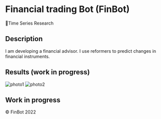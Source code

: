 # Financial trading Bot (FinBot)
🤖Time Series Research

## Description

I am developing a financial advisor. I use reformers to predict changes in financial instruments.

## Results (work in progress)
![photo1](https://user-images.githubusercontent.com/32800793/160813920-fbb12c6c-db04-4116-ac52-73e3be943c67.png)
![photo2](https://user-images.githubusercontent.com/32800793/160813998-884c4370-c4c6-4eba-94c4-15ea74ba5d76.png)


## Work in progress

© FinBot 2022
